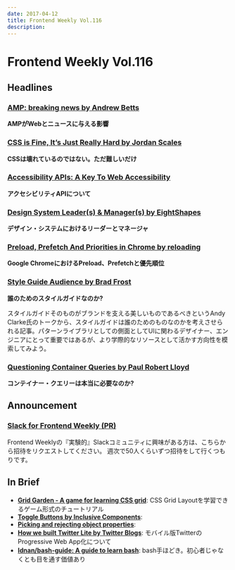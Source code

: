 ```yaml
---
date: 2017-04-12
title: Frontend Weekly Vol.116
description: 
---
```


# Frontend Weekly Vol.116

## Headlines

### [AMP: breaking news by Andrew Betts](https://trib.tv/2017/03/31/amp-breaking-news/)

**AMPがWebとニュースに与える影響**

### [CSS is Fine, It’s Just Really Hard by Jordan Scales](https://medium.com/@jdan/css-is-fine-its-just-really-hard-638da7a3dce0)

**CSSは壊れているのではない。ただ難しいだけ**

### [Accessibility APIs: A Key To Web Accessibility](https://www.smashingmagazine.com/2015/03/web-accessibility-with-accessibility-api/)

**アクセシビリティAPIについて**

### [Design System Leader(s) & Manager(s) by EightShapes](https://medium.com/eightshapes-llc/design-system-leader-s-manager-s-3bfa49d79883)

**デザイン・システムにおけるリーダーとマネージャ**

### [Preload, Prefetch And Priorities in Chrome by reloading](https://medium.com/reloading/preload-prefetch-and-priorities-in-chrome-776165961bbf)

**Google ChromeにおけるPreload、Prefetchと優先順位**

### [Style Guide Audience by Brad Frost](http://bradfrost.com/blog/post/style-guide-audience/)

**誰のためのスタイルガイドなのか?**

スタイルガイドそのものがブランドを支える美しいものであるべきというAndy Clarke氏のトークから、スタイルガイドは誰のためのものなのかを考えさせられる記事。パターンライブラリとしての側面としてUIに関わるデザイナー、エンジニアにとって重要ではあるが、より学際的なリソースとして活かす方向性を模索してみよう。

### [Questioning Container Queries by Paul Robert Lloyd](https://paulrobertlloyd.com/2017/04/container_queries)

**コンテイナー・クエリーは本当に必要なのか?**

## Announcement

### [Slack for Frontend Weekly (PR)](https://studiomohawk.typeform.com/to/Kj8Gaj)

Frontend Weeklyの『実験的』Slackコミュニティに興味がある方は、こちらから招待をリクエストしてください。 週次で50人くらいずつ招待をして行くつもりです。

## In Brief

* [**Grid Garden - A game for learning CSS grid**](http://cssgridgarden.com/): CSS Grid Layoutを学習できるゲーム形式のチュートリアル
* [**Toggle Buttons by Inclusive Components**](https://inclusive-components.club/toggle-button/): 
* [**Picking and rejecting object properties**](http://www.jstips.co/en/javascript/picking-and-rejecting-object-properties/): 
* [**How we built Twitter Lite by Twitter Blogs**](https://blog.twitter.com/2017/how-we-built-twitter-lite): モバイル版TwitterのProgressive Web App化について
* [**Idnan/bash-guide: A guide to learn bash**](https://github.com/Idnan/bash-guide): bash手ほどき。初心者じゃなくとも目を通す価値あり
